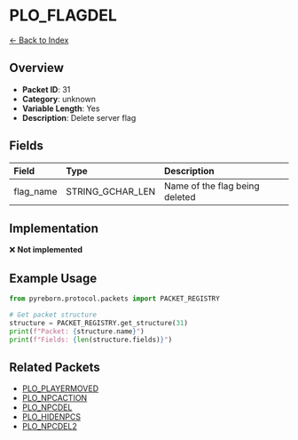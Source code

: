 # PLO_FLAGDEL

[← Back to Index](../index.md)

## Overview

- **Packet ID**: 31
- **Category**: unknown
- **Variable Length**: Yes
- **Description**: Delete server flag

## Fields

| Field | Type | Description |
|:------|:-----|:------------|
| flag_name | STRING_GCHAR_LEN | Name of the flag being deleted |

## Implementation

❌ **Not implemented**

## Example Usage

```python
from pyreborn.protocol.packets import PACKET_REGISTRY

# Get packet structure
structure = PACKET_REGISTRY.get_structure(31)
print(f"Packet: {structure.name}")
print(f"Fields: {len(structure.fields)}")
```

## Related Packets

- [PLO_PLAYERMOVED](PLO_PLAYERMOVED.md)
- [PLO_NPCACTION](PLO_NPCACTION.md)
- [PLO_NPCDEL](PLO_NPCDEL.md)
- [PLO_HIDENPCS](PLO_HIDENPCS.md)
- [PLO_NPCDEL2](PLO_NPCDEL2.md)

